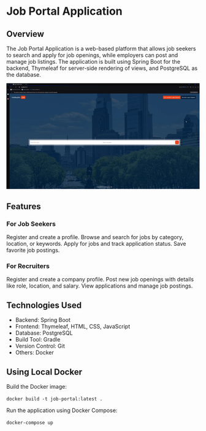 # Job Portal Application

## Overview
The Job Portal Application is a web-based platform that allows job seekers to search and apply for job openings, while employers can post and manage job listings. The application is built using Spring Boot for the backend, Thymeleaf for server-side rendering of views, and PostgreSQL as the database.

![](https://github.com/procha159/job-portal/blob/main/readme-resources/Job-App.gif)

## Features
### For Job Seekers
Register and create a profile.
Browse and search for jobs by category, location, or keywords.
Apply for jobs and track application status.
Save favorite job postings.
### For Recruiters
Register and create a company profile.
Post new job openings with details like role, location, and salary.
View applications and manage job postings.

## Technologies Used
* Backend: Spring Boot
* Frontend: Thymeleaf, HTML, CSS, JavaScript
* Database: PostgreSQL
* Build Tool: Gradle
* Version Control: Git
* Others: Docker

## Using Local Docker
Build the Docker image:

`docker build -t job-portal:latest . `

Run the application using Docker Compose:

` docker-compose up `